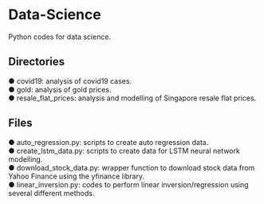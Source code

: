 # Data-Science
Python codes for data science.

Directories
-----------
● covid19: analysis of covid19 cases.  
● gold: analysis of gold prices.  
● resale_flat_prices: analysis and modelling of Singapore resale flat prices.

Files
-----
● auto_regression.py: scripts to create auto regression data.  
● create_lstm_data.py: scripts to create data for LSTM neural network modelling.  
● download_stock_data.py: wrapper function to download stock data from Yahoo Finance using the yfinance library.  
● linear_inversion.py: codes to perform linear inversion/regression using several different methods.  
